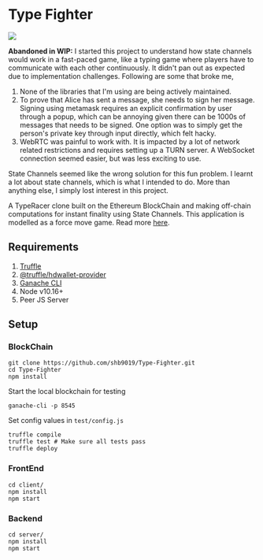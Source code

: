 # Type Fighter

[<img src="https://img.shields.io/badge/Project%20Status-Abandoned-red">](https://img.shields.io/badge/Project%20Status-Abandoned-red)

**Abandoned in WIP:**
I started this project to understand how state channels would work in a fast-paced game, like a typing game
where players have to communicate with each other continuously. It didn't pan out as expected due to
implementation challenges. Following are some that broke me,
1. None of the libraries that I'm using are being actively maintained.
2. To prove that Alice has sent a message, she needs to sign her message. Signing using metamask requires an explicit confirmation by user through a popup, which can be annoying given there can be 1000s of messages that needs to be signed. One option was to simply get the person's private key through input directly, which felt hacky.
3. WebRTC was painful to work with. It is impacted by a lot of network related restrictions and requires setting up a TURN server. A WebSocket connection seemed easier, but was less exciting to use.

State Channels seemed like the wrong solution for this fun problem. I learnt a lot about state channels, which is what I intended to do. More than anything else, I simply lost interest in this project.



A TypeRacer clone built on the Ethereum BlockChain and making off-chain
computations for instant finality using State Channels. This application 
is modelled as a force move game. Read more [here](https://magmo.com/force-move-games.pdf).

## Requirements

1. [Truffle](https://trufflesuite.com/docs/truffle/getting-started/installation)
1. [@truffle/hdwallet-provider](https://www.npmjs.com/package/@truffle/hdwallet-provider)
1. [Ganache CLI](https://docs.nethereum.com/en/latest/ethereum-and-clients/ganache-cli/)
1. Node v10.16+
1. Peer JS Server

## Setup

### BlockChain

```
git clone https://github.com/shb9019/Type-Fighter.git
cd Type-Fighter
npm install
```
Start the local blockchain for testing
```
ganache-cli -p 8545 
```
Set config values in `test/config.js`
```
truffle compile
truffle test # Make sure all tests pass
truffle deploy
```

### FrontEnd

```
cd client/
npm install
npm start
```

### Backend

```
cd server/
npm install
npm start
```